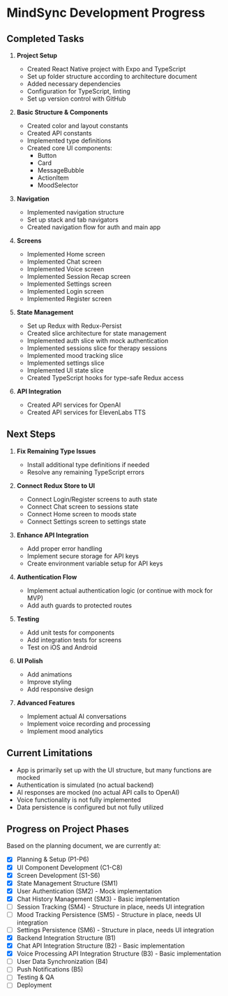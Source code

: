 # MindSync Development Progress

## Completed Tasks

1. **Project Setup**
   - Created React Native project with Expo and TypeScript
   - Set up folder structure according to architecture document
   - Added necessary dependencies
   - Configuration for TypeScript, linting
   - Set up version control with GitHub

2. **Basic Structure & Components**
   - Created color and layout constants
   - Created API constants
   - Implemented type definitions
   - Created core UI components:
     - Button
     - Card
     - MessageBubble
     - ActionItem
     - MoodSelector

3. **Navigation**
   - Implemented navigation structure
   - Set up stack and tab navigators
   - Created navigation flow for auth and main app

4. **Screens**
   - Implemented Home screen
   - Implemented Chat screen
   - Implemented Voice screen
   - Implemented Session Recap screen
   - Implemented Settings screen
   - Implemented Login screen
   - Implemented Register screen

5. **State Management**
   - Set up Redux with Redux-Persist
   - Created slice architecture for state management
   - Implemented auth slice with mock authentication
   - Implemented sessions slice for therapy sessions
   - Implemented mood tracking slice
   - Implemented settings slice
   - Implemented UI state slice
   - Created TypeScript hooks for type-safe Redux access

6. **API Integration**
   - Created API services for OpenAI
   - Created API services for ElevenLabs TTS

## Next Steps

1. **Fix Remaining Type Issues**
   - Install additional type definitions if needed
   - Resolve any remaining TypeScript errors

2. **Connect Redux Store to UI**
   - Connect Login/Register screens to auth state
   - Connect Chat screen to sessions state
   - Connect Home screen to moods state
   - Connect Settings screen to settings state

3. **Enhance API Integration**
   - Add proper error handling
   - Implement secure storage for API keys
   - Create environment variable setup for API keys

4. **Authentication Flow**
   - Implement actual authentication logic (or continue with mock for MVP)
   - Add auth guards to protected routes

5. **Testing**
   - Add unit tests for components
   - Add integration tests for screens
   - Test on iOS and Android

6. **UI Polish**
   - Add animations
   - Improve styling
   - Add responsive design

7. **Advanced Features**
   - Implement actual AI conversations
   - Implement voice recording and processing
   - Implement mood analytics

## Current Limitations

- App is primarily set up with the UI structure, but many functions are mocked
- Authentication is simulated (no actual backend)
- AI responses are mocked (no actual API calls to OpenAI)
- Voice functionality is not fully implemented
- Data persistence is configured but not fully utilized

## Progress on Project Phases

Based on the planning document, we are currently at:

- [x] Planning & Setup (P1-P6)
- [x] UI Component Development (C1-C8)
- [x] Screen Development (S1-S6)
- [x] State Management Structure (SM1)
- [x] User Authentication (SM2) - Mock implementation
- [x] Chat History Management (SM3) - Basic implementation
- [ ] Session Tracking (SM4) - Structure in place, needs UI integration
- [ ] Mood Tracking Persistence (SM5) - Structure in place, needs UI integration
- [ ] Settings Persistence (SM6) - Structure in place, needs UI integration
- [x] Backend Integration Structure (B1)
- [x] Chat API Integration Structure (B2) - Basic implementation
- [x] Voice Processing API Integration Structure (B3) - Basic implementation
- [ ] User Data Synchronization (B4)
- [ ] Push Notifications (B5)
- [ ] Testing & QA
- [ ] Deployment 